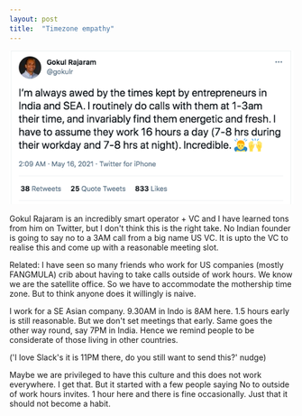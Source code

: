 ```yaml
---
layout: post
title:  "Timezone empathy"
---
```


![Calling at 3AM](/assets/img/gokulrajaram.png)

Gokul Rajaram is an incredibly smart operator + VC and I have learned tons from him on Twitter, but I don't think this is the right take. No Indian founder is going to say no to a 3AM call from a big name US VC. It is upto the VC to realise this and come up with a reasonable meeting slot.

Related: I have seen so many friends who work for US companies (mostly FANGMULA) crib about having to take calls outside of work hours. We know we are the satellite office. So we have to accommodate the mothership time zone. But to think anyone does it willingly is naive.

I work for a SE Asian company. 9.30AM in Indo is 8AM here. 1.5 hours early is still reasonable. But we don't set meetings that early. Same goes the other way round, say 7PM in India. Hence we remind people to be considerate of those living in other countries.

('I love Slack's it is 11PM there, do you still want to send this?' nudge)

Maybe we are privileged to have this culture and this does not work everywhere. I get that. But it started with a few people saying No to outside of work hours invites. 1 hour here and there is fine occasionally. Just that it should not become a habit.
